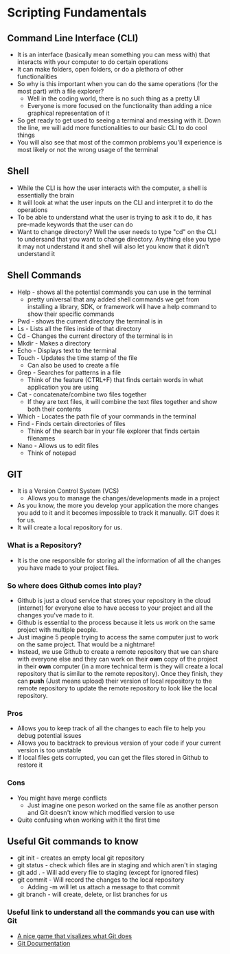 # Scripting Fundamentals
## Command Line Interface (CLI)
* It is an interface (basically mean something you can mess with) that interacts with your computer to do certain operations
* It can make folders, open folders, or do a plethora of other functionalities
* So why is this important when you can do the same operations (for the most part) with a file explorer?
    * Well in the coding world, there is no such thing as a pretty UI
    * Everyone is more focused on the functionality than adding a nice graphical representation of it
* So get ready to get used to seeing a terminal and messing with it. Down the line, we will add more functionalities to our basic CLI to do cool things
* You will also see that most of the common problems you'll experience is most likely or not the wrong usage of the terminal

## Shell
* While the CLI is how the user interacts with the computer, a shell is essentially the brain
* It will look at what the user inputs on the CLI and interpret it to do the operations
* To be able to understand what the user is trying to ask it to do, it has pre-made keywords that the user can do
* Want to change directory? Well the user needs to type "cd" on the CLI to undersand that you want to change directory. Anything else you type it may not understand it and shell will also let you know that it didn't understand it

## Shell Commands
* Help - shows all the potential commands you can use in the terminal 
    * pretty universal that any added shell commands we get from installing a library, SDK, or framework will have a help command to show their specific commands
* Pwd - shows the current directory the terminal is in
* Ls - Lists all the files inside of that directory 
* Cd - Changes the current directory of the terminal is in
* Mkdir - Makes a directory
* Echo - Displays text to the terminal
* Touch - Updates the time stamp of the file
    * Can also be used to create a file
* Grep - Searches for patterns in a file
    * Think of the feature (CTRL+F) that finds certain words in what application you are using
* Cat - concatenate/combine two files together
    * If they are text files, it will combine the text files together and show both their contents
* Which - Locates the path file of your commands in the terminal
* Find - Finds certain directories of files
    * Think of the search bar in your file explorer that finds certain filenames
* Nano - Allows us to edit files
    * Think of notepad

## GIT
* It is a Version Control System (VCS)
    * Allows you to manage the changes/developments made in a project
* As you know, the more you develop your application the more changes you add to it and it becomes impossible to track it manually. GIT does it for us.
* It will create a local repository for us.

### What is a Repository?
* It is the one responsible for storing all the information of all the changes you have made to your project files.

### So where does Github comes into play?
* Github is just a cloud service that stores your repository in the cloud (internet) for everyone else to have access to your project and all the changes you've made to it.
* Github is essential to the process because it lets us work on the same project with multiple people. 
* Just imagine 5 people trying to access the same computer just to work on the same project. That would be a nightmare!
* Instead, we use Github to create a remote repository that we can share with everyone else and they can work on their **own** copy of the project in their **own** computer (in a more technical term is they will create a local repository that is similar to the remote repository). Once they finish, they can **push** (Just means upload) their version of local repository to the remote repository to update the remote repository to look like the local repository.

### Pros
* Allows you to keep track of all the changes to each file to help you debug potential issues
* Allows you to backtrack to previous version of your code if your current version is too unstable
* If local files gets corrupted, you can get the files stored in Github to restore it

### Cons
* You might have merge conflicts
    * Just imagine one peson worked on the same file as another person and Git doesn't know which modified version to use
* Quite confusing when working with it the first time

## Useful Git commands to know
* git init - creates an empty local git repository
* git status - check which files are in staging and which aren't in staging
* git add . - Will add every file to staging (except for ignored files)
* git commit - Will record the changes to the local repository
    * Adding -m will let us attach a message to that commit
* git branch - will create, delete, or list branches for us

### Useful link to understand all the commands you can use with Git
* [A nice game that visalizes what Git does](https://learngitbranching.js.org/?locale=en_US)
* [Git Documentation](https://git-scm.com/doc)